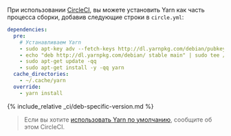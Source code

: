 При использовании [CircleCI](https://circleci.com/), вы можете установить Yarn как часть процесса сборки, добавив следующие строки в `circle.yml`:

```yml
dependencies:
  pre:
    # Устанавливаем Yarn
    - sudo apt-key adv --fetch-keys http://dl.yarnpkg.com/debian/pubkey.gpg
    - echo "deb http://dl.yarnpkg.com/debian/ stable main" | sudo tee /etc/apt/sources.list.d/yarn.list
    - sudo apt-get update -qq
    - sudo apt-get install -y -qq yarn
  cache_directories:
    - ~/.cache/yarn
  override:
    - yarn install
```

{% include_relative _ci/deb-specific-version.md %}

> Если вы хотите [использовать Yarn по умолчанию](https://discuss.circleci.com/t/preinstall-yarn/7353), сообщите об этом CircleCI.